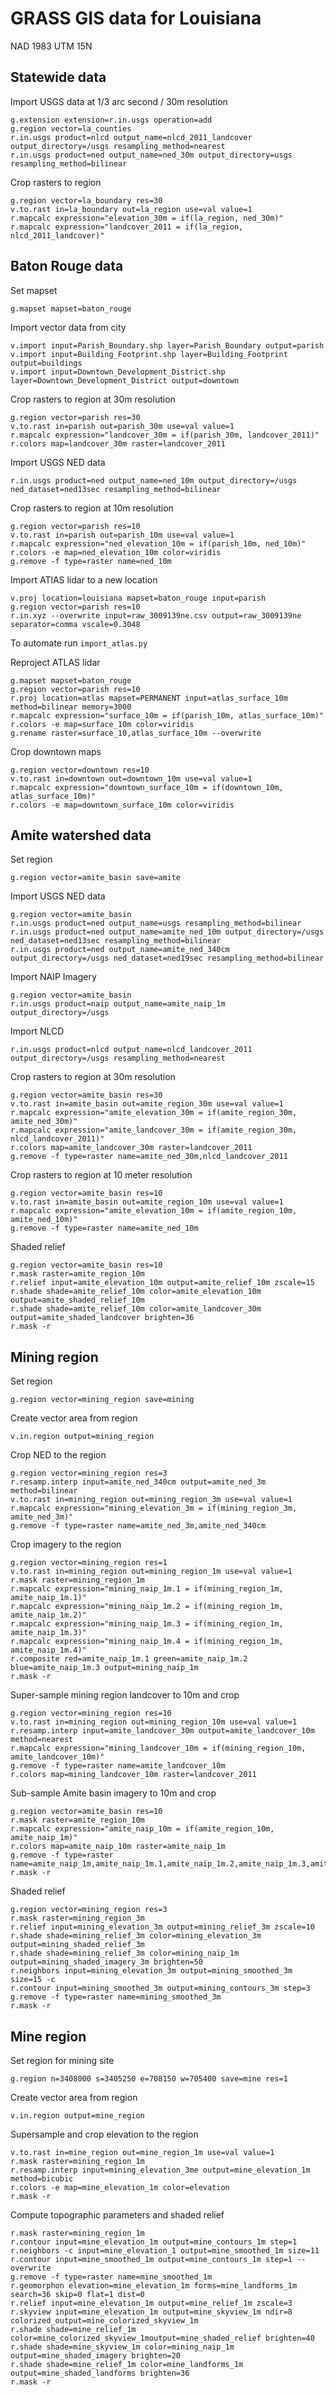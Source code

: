 # GRASS GIS data for Louisiana
NAD 1983 UTM 15N

## Statewide data

Import USGS data at 1/3 arc second / 30m resolution
```
g.extension extension=r.in.usgs operation=add
g.region vector=la_counties
r.in.usgs product=nlcd output_name=nlcd_2011_landcover output_directory=/usgs resampling_method=nearest
r.in.usgs product=ned output_name=ned_30m output_directory=usgs resampling_method=bilinear
```

Crop rasters to region
```
g.region vector=la_boundary res=30
v.to.rast in=la_boundary out=la_region use=val value=1
r.mapcalc expression="elevation_30m = if(la_region, ned_30m)"
r.mapcalc expression="landcover_2011 = if(la_region, nlcd_2011_landcover)"
```

## Baton Rouge data
Set mapset
```
g.mapset mapset=baton_rouge
```

Import vector data from city
```
v.import input=Parish_Boundary.shp layer=Parish_Boundary output=parish
v.import input=Building_Footprint.shp layer=Building_Footprint output=buildings
v.import input=Downtown_Development_District.shp layer=Downtown_Development_District output=downtown
```


Crop rasters to region at 30m resolution
```
g.region vector=parish res=30
v.to.rast in=parish out=parish_30m use=val value=1
r.mapcalc expression="landcover_30m = if(parish_30m, landcover_2011)"
r.colors map=landcover_30m raster=landcover_2011
```

Import USGS NED data
```
r.in.usgs product=ned output_name=ned_10m output_directory=/usgs ned_dataset=ned13sec resampling_method=bilinear
```

Crop rasters to region at 10m resolution
```
g.region vector=parish res=10
v.to.rast in=parish out=parish_10m use=val value=1
r.mapcalc expression="ned_elevation_10m = if(parish_10m, ned_10m)"
r.colors -e map=ned_elevation_10m color=viridis
g.remove -f type=raster name=ned_10m
```

Import ATlAS lidar to a new location

```
v.proj location=louisiana mapset=baton_rouge input=parish
g.region vector=parish res=10
r.in.xyz --overwrite input=raw_3009139ne.csv output=raw_3009139ne separator=comma vscale=0.3048
```
To automate run `import_atlas.py`

Reproject ATLAS lidar
```
g.mapset mapset=baton_rouge
g.region vector=parish res=10
r.proj location=atlas mapset=PERMANENT input=atlas_surface_10m method=bilinear memory=3000
r.mapcalc expression="surface_10m = if(parish_10m, atlas_surface_10m)"
r.colors -e map=surface_10m color=viridis
g.rename raster=surface_10,atlas_surface_10m --overwrite
```

Crop downtown maps
```
g.region vector=downtown res=10
v.to.rast in=downtown out=downtown_10m use=val value=1
r.mapcalc expression="downtown_surface_10m = if(downtown_10m, atlas_surface_10m)"
r.colors -e map=downtown_surface_10m color=viridis
```

## Amite watershed data
Set region
```
g.region vector=amite_basin save=amite
```

Import USGS NED data
```
g.region vector=amite_basin
r.in.usgs product=ned output_name=usgs resampling_method=bilinear
r.in.usgs product=ned output_name=amite_ned_10m output_directory=/usgs ned_dataset=ned13sec resampling_method=bilinear
r.in.usgs product=ned output_name=amite_ned_340cm output_directory=/usgs ned_dataset=ned19sec resampling_method=bilinear
```

Import NAIP Imagery
```
g.region vector=amite_basin
r.in.usgs product=naip output_name=amite_naip_1m output_directory=/usgs
```

Import NLCD
```
r.in.usgs product=nlcd output_name=nlcd_landcover_2011 output_directory=/usgs resampling_method=nearest
```

Crop rasters to region at 30m resolution
```
g.region vector=amite_basin res=30
v.to.rast in=amite_basin out=amite_region_30m use=val value=1
r.mapcalc expression="amite_elevation_30m = if(amite_region_30m, amite_ned_30m)"
r.mapcalc expression="amite_landcover_30m = if(amite_region_30m, nlcd_landcover_2011)"
r.colors map=amite_landcover_30m raster=landcover_2011
g.remove -f type=raster name=amite_ned_30m,nlcd_landcover_2011
```

Crop rasters to region at 10 meter resolution
```
g.region vector=amite_basin res=10
v.to.rast in=amite_basin out=amite_region_10m use=val value=1
r.mapcalc expression="amite_elevation_10m = if(amite_region_10m, amite_ned_10m)"
g.remove -f type=raster name=amite_ned_10m
```

Shaded relief
```
g.region vector=amite_basin res=10
r.mask raster=amite_region_10m
r.relief input=amite_elevation_10m output=amite_relief_10m zscale=15
r.shade shade=amite_relief_10m color=amite_elevation_10m output=amite_shaded_relief_10m
r.shade shade=amite_relief_10m color=amite_landcover_30m output=amite_shaded_landcover brighten=36
r.mask -r
```

## Mining region
Set region
```
g.region vector=mining_region save=mining
```

Create vector area from region
```
v.in.region output=mining_region
```

Crop NED to the region
```
g.region vector=mining_region res=3
r.resamp.interp input=amite_ned_340cm output=amite_ned_3m method=bilinear
v.to.rast in=mining_region out=mining_region_3m use=val value=1
r.mapcalc expression="mining_elevation_3m = if(mining_region_3m, amite_ned_3m)"
g.remove -f type=raster name=amite_ned_3m,amite_ned_340cm

```

Crop imagery to the region
```
g.region vector=mining_region res=1
v.to.rast in=mining_region out=mining_region_1m use=val value=1
r.mask raster=mining_region_1m
r.mapcalc expression="mining_naip_1m.1 = if(mining_region_1m, amite_naip_1m.1)"
r.mapcalc expression="mining_naip_1m.2 = if(mining_region_1m, amite_naip_1m.2)"
r.mapcalc expression="mining_naip_1m.3 = if(mining_region_1m, amite_naip_1m.3)"
r.mapcalc expression="mining_naip_1m.4 = if(mining_region_1m, amite_naip_1m.4)"
r.composite red=amite_naip_1m.1 green=amite_naip_1m.2 blue=amite_naip_1m.3 output=mining_naip_1m
r.mask -r
```

Super-sample mining region landcover to 10m and crop
```
g.region vector=mining_region res=10
v.to.rast in=mining_region out=mining_region_10m use=val value=1
r.resamp.interp input=amite_landcover_30m output=amite_landcover_10m method=nearest
r.mapcalc expression="mining_landcover_10m = if(mining_region_10m, amite_landcover_10m)"
g.remove -f type=raster name=amite_landcover_10m
r.colors map=mining_landcover_10m raster=landcover_2011
```

Sub-sample Amite basin imagery to 10m and crop
```
g.region vector=amite_basin res=10
r.mask raster=amite_region_10m
r.mapcalc expression="amite_naip_10m = if(amite_region_10m, amite_naip_1m)"
r.colors map=amite_naip_10m raster=amite_naip_1m
g.remove -f type=raster name=amite_naip_1m,amite_naip_1m.1,amite_naip_1m.2,amite_naip_1m.3,amite_naip_1m.4
r.mask -r
```

Shaded relief
```
g.region vector=mining_region res=3
r.mask raster=mining_region_3m
r.relief input=mining_elevation_3m output=mining_relief_3m zscale=10
r.shade shade=mining_relief_3m color=mining_elevation_3m output=mining_shaded_relief_3m
r.shade shade=mining_relief_3m color=mining_naip_1m output=mining_shaded_imagery_3m brighten=50
r.neighbors input=mining_elevation_3m output=mining_smoothed_3m size=15 -c
r.contour input=mining_smoothed_3m output=mining_contours_3m step=3
g.remove -f type=raster name=mining_smoothed_3m
r.mask -r
```

## Mine region
Set region for mining site
```
g.region n=3408000 s=3405250 e=708150 w=705400 save=mine res=1
```

Create vector area from region
```
v.in.region output=mine_region
```

Supersample and crop elevation to the region
```
v.to.rast in=mine_region out=mine_region_1m use=val value=1
r.mask raster=mining_region_1m
r.resamp.interp input=mining_elevation_3me output=mine_elevation_1m method=bicubic
r.colors -e map=mine_elevation_1m color=elevation
r.mask -r
```

Compute topographic parameters and shaded relief
```
r.mask raster=mining_region_1m
r.contour input=mine_elevation_1m output=mine_contours_1m step=1
r.neighbors -c input=mine_elevation_1 output=mine_smoothed_1m size=11
r.contour input=mine_smoothed_1m output=mine_contours_1m step=1 --overwrite
g.remove -f type=raster name=mine_smoothed_1m
r.geomorphon elevation=mine_elevation_1m forms=mine_landforms_1m search=36 skip=0 flat=1 dist=0
r.relief input=mine_elevation_1m output=mine_relief_1m zscale=3
r.skyview input=mine_elevation_1m output=mine_skyview_1m ndir=8 colorized_output=mine_colorized_skyview_1m
r.shade shade=mine_relief_1m color=mine_colorized_skyview_1moutput=mine_shaded_relief brighten=40
r.shade shade=mine_skyview_1m color=mining_naip_1m output=mine_shaded_imagery brighten=20
r.shade shade=mine_relief_1m color=mine_landforms_1m output=mine_shaded_landforms brighten=36
r.mask -r
```
